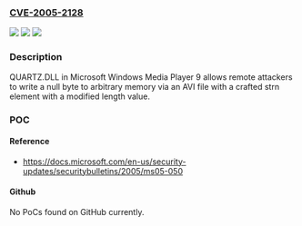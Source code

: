 ### [CVE-2005-2128](https://cve.mitre.org/cgi-bin/cvename.cgi?name=CVE-2005-2128)
![](https://img.shields.io/static/v1?label=Product&message=n%2Fa&color=blue)
![](https://img.shields.io/static/v1?label=Version&message=n%2Fa&color=blue)
![](https://img.shields.io/static/v1?label=Vulnerability&message=n%2Fa&color=brighgreen)

### Description

QUARTZ.DLL in Microsoft Windows Media Player 9 allows remote attackers to write a null byte to arbitrary memory via an AVI file with a crafted strn element with a modified length value.

### POC

#### Reference
- https://docs.microsoft.com/en-us/security-updates/securitybulletins/2005/ms05-050

#### Github
No PoCs found on GitHub currently.

